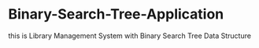 # Binary-Search-Tree-Application
this is Library Management System with Binary Search Tree Data Structure
